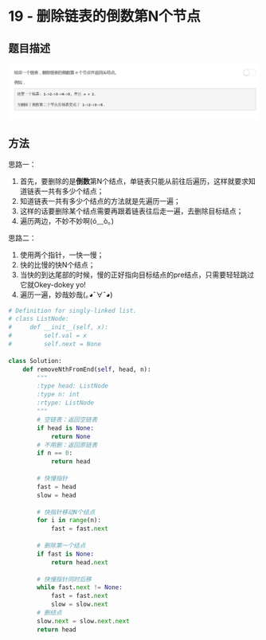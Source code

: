 # 19 - 删除链表的倒数第N个节点


## 题目描述
![problem](images/19.png)

## 方法
思路一：
1. 首先，要删除的是**倒数**第N个结点，单链表只能从前往后遍历，这样就要求知道链表一共有多少个结点；
2. 知道链表一共有多少个结点的方法就是先遍历一遍；
3. 这样的话要删除某个结点需要再跟着链表往后走一遍，去删除目标结点；
4. 遍历两边，不妙不妙啊(ó﹏ò｡)

思路二：
1. 使用两个指针，一快一慢；
2. 快的比慢的快N个结点；
3. 当快的到达尾部的时候，慢的正好指向目标结点的pre结点，只需要轻轻跳过它就Okey-dokey yo!
4. 遍历一遍，妙哉妙哉(｡◕ˇ∀ˇ◕)

```python
# Definition for singly-linked list.
# class ListNode:
#     def __init__(self, x):
#         self.val = x
#         self.next = None

class Solution:
    def removeNthFromEnd(self, head, n):
        """
        :type head: ListNode
        :type n: int
        :rtype: ListNode
        """
        # 空链表：返回空链表
        if head is None:
        	return None
        # 不用删：返回原链表
        if n == 0:
        	return head

        # 快慢指针
        fast = head
        slow = head

        # 快指针移动N个结点
        for i in range(n):
        	fast = fast.next

        # 删除第一个结点
        if fast is None:
        	return head.next

        # 快慢指针同时后移
        while fast.next != None:
        	fast = fast.next
        	slow = slow.next
        # 删结点
        slow.next = slow.next.next
        return head
```